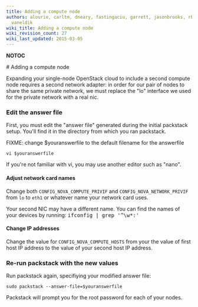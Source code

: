 ```yaml
---
title: Adding a compute node
authors: alourie, carltm, dneary, fastingaciu, garrett, jasonbrooks, rbowen, sebastian,
  vaneldik
wiki_title: Adding a compute node
wiki_revision_count: 27
wiki_last_updated: 2015-03-05
---
```


__NOTOC__

<div class="bg-boxes bg-boxes-single">
<div class="row">
<div class="offset3 span8 pull-s">
# Adding a compute node

Expanding your single-node OpenStack cloud to include a second compute node requires a second network adapter: in order for our pair of nodes to share the same private network, we must replace the "lo" interface we used for the private network with a real nic.

### Edit the answer file

First, you must edit the "answer file" generated during the initial packstack setup. You'll find it in the directory from which you ran packstack.

FIXME: change $youranswerfile to the default filename for the answerfile

    vi $youranswerfile

If you're not familiar with vi, you may use another editor such as "nano".

#### Adjust network card names

Change both `CONFIG_NOVA_COMPUTE_PRIVIF` and `CONFIG_NOVA_NETWORK_PRIVIF` from `lo` to `eth1` or whatever name your network card uses.

Your second NIC may have a different name. You can find the names of your devices by running: <kbd>ifconfig | grep '^\\w\*:'</kbd>

#### Change IP addresses

Change the value for `CONFIG_NOVA_COMPUTE_HOSTS` from your the value of first host IP address to the value of your second host IP address.

### Re-run packstack with the new values

Run packstack again, specifiying your modified answer file:

    sudo packstack --answer-file=$youranswerfile

Packstack will prompt you for the root password for each of your nodes.
